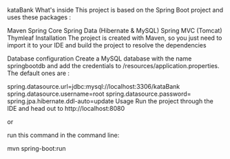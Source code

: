 kataBank
What's inside
This project is based on the Spring Boot project and uses these packages :

Maven
Spring Core
Spring Data (Hibernate & MySQL)
Spring MVC (Tomcat)
Thymleaf
Installation
The project is created with Maven, so you just need to import it to your IDE and build the project to resolve the dependencies

Database configuration
Create a MySQL database with the name springbootdb and add the credentials to /resources/application.properties.
The default ones are :

spring.datasource.url=jdbc:mysql://localhost:3306/kataBank
spring.datasource.username=root
spring.datasource.password=
spring.jpa.hibernate.ddl-auto=update
Usage
Run the project through the IDE and head out to http://localhost:8080

or

run this command in the command line:

mvn spring-boot:run
